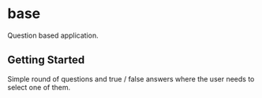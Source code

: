 # base

Question based application.

## Getting Started
Simple round of questions and true / false answers where the user needs to select one of them.
